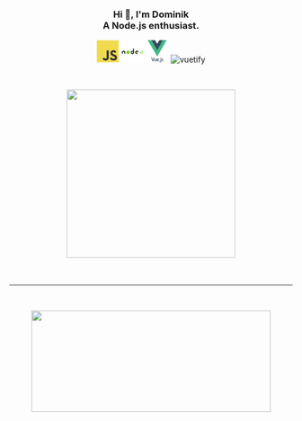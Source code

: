 <h3 align="center">Hi 👋, I'm Dominik<br>A Node.js enthusiast.</h3>
<p align="center">
<img src="https://raw.githubusercontent.com/devicons/devicon/master/icons/javascript/javascript-original.svg" alt="javascript" width="40" height="40"/> <img src="https://raw.githubusercontent.com/devicons/devicon/master/icons/nodejs/nodejs-original-wordmark.svg" alt="nodejs" width="40" height="40"/> <img src="https://raw.githubusercontent.com/devicons/devicon/master/icons/vuejs/vuejs-original-wordmark.svg" alt="vuejs" width="40" height="40"/> <img src="https://bestofjs.org/logos/vuetify.svg" alt="vuetify" width="40" height="40"/>
</p>
<br>
<p align="center">
<img src="https://avatars.githubusercontent.com/u/31703017?s=460&u=2495e16d5bb1f81179e63d06f03123126976a140&v=4" width="300" height="300">
</p>
<br>
<hr>
<br>
<p align="center">
<a href="https://twitter.com/TomFulp/status/1344798509153845250"><img src="https://pbs.twimg.com/media/EqmvGhTW4AYrxMl?format=jpg&name=large" width="426" height="181"></a>
<br>
</p>

<!--
**Jabu2/Jabu2** is a ✨ _special_ ✨ repository because its `README.md` (this file) appears on your GitHub profile.

https://shields.io/category/social

Here are some ideas to get you started:

- 🔭 I’m currently working on ...
- 🌱 I’m currently learning ...
- 👯 I’m looking to collaborate on ...
- 🤔 I’m looking for help with ...
- 💬 Ask me about ...
- 📫 How to reach me: ...
- 😄 Pronouns: ...
- ⚡ Fun fact: ...
-->

